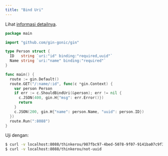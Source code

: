 ```yaml
---
title: "Bind Uri"
---
```


Lihat [informasi detailnya](https://github.com/gin-gonic/gin/issues/846).

```go
package main

import "github.com/gin-gonic/gin"

type Person struct {
  ID   string `uri:"id" binding:"required,uuid"`
  Name string `uri:"name" binding:"required"`
}

func main() {
  route := gin.Default()
  route.GET("/:name/:id", func(c *gin.Context) {
    var person Person
    if err := c.ShouldBindUri(&person); err != nil {
      c.JSON(400, gin.H{"msg": err.Error()})
      return
    }
    c.JSON(200, gin.H{"name": person.Name, "uuid": person.ID})
  })
  route.Run(":8088")
}
```

Uji dengan:

```sh
$ curl -v localhost:8088/thinkerou/987fbc97-4bed-5078-9f07-9141ba07c9f3
$ curl -v localhost:8088/thinkerou/not-uuid
```
